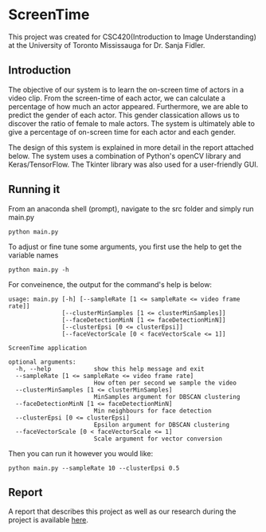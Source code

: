 # ScreenTime
This project was created for CSC420(Introduction to Image Understanding) at the University of Toronto Mississauga for Dr. Sanja Fidler.


## Introduction
The objective of our system is to learn the on-screen time of actors in a video clip. From the screen-time of each actor, we can calculate a percentage of how much an actor appeared. Furthermore, we are able to predict the gender of each actor. This gender classication allows us to discover the ratio of female to male actors. The system is ultimately able to give a percentage of on-screen
time for each actor and each gender.

The design of this system is explained in more detail in the report attached below. The system uses a combination of Python's openCV library and Keras/TensorFlow. The Tkinter library was also used for a user-friendly GUI.

## Running it
From an anaconda shell (prompt), navigate to the src folder and simply run main.py

`python main.py`

To adjust or fine tune some arguments, you first use the help to get the variable names

`python main.py -h`

For conveinence, the output for the command's help is below: 

~~~
usage: main.py [-h] [--sampleRate [1 <= sampleRate <= video frame rate]]
               [--clusterMinSamples [1 <= clusterMinSamples]]
               [--faceDetectionMinN [1 <= faceDetectionMinN]]
               [--clusterEpsi [0 <= clusterEpsi]]
               [--faceVectorScale [0 < faceVectorScale <= 1]]

ScreenTime application

optional arguments:
  -h, --help            show this help message and exit
  --sampleRate [1 <= sampleRate <= video frame rate]
                        How often per second we sample the video
  --clusterMinSamples [1 <= clusterMinSamples]
                        MinSamples argument for DBSCAN clustering
  --faceDetectionMinN [1 <= faceDetectionMinN]
                        Min neighbours for face detection
  --clusterEpsi [0 <= clusterEpsi]
                        Epsilon argument for DBSCAN clustering
  --faceVectorScale [0 < faceVectorScale <= 1]
                        Scale argument for vector conversion
~~~

Then you can run it however you would like:

`python main.py --sampleRate 10 --clusterEpsi 0.5`


## Report
A report that describes this project as well as our research during the project is available [here](https://github.com/AbodeSaafan/ScreenTime/blob/master/report.pdf). 
